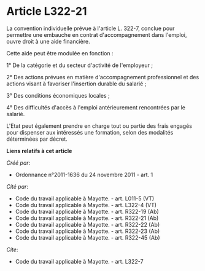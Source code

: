 # Article L322-21

La convention individuelle prévue à l'article L. 322-7, conclue pour permettre une embauche en contrat d'accompagnement dans
l'emploi, ouvre droit à une aide financière. 

Cette aide peut être modulée en fonction : 

1° De la catégorie et du secteur d'activité de l'employeur ; 

2° Des actions prévues en matière d'accompagnement professionnel et des actions visant à favoriser l'insertion durable du
salarié ; 

3° Des conditions économiques locales ; 

4° Des difficultés d'accès à l'emploi antérieurement rencontrées par le salarié. 

L'Etat peut également prendre en charge tout ou partie des frais engagés pour dispenser aux intéressés une formation, selon
des modalités déterminées par décret.

**Liens relatifs à cet article**

_Créé par_:

  - Ordonnance n°2011-1636 du 24 novembre 2011 - art. 1

_Cité par_:

  - Code du travail applicable à Mayotte. - art. L011-5 (VT)
  - Code du travail applicable à Mayotte. - art. L322-4 (VT)
  - Code du travail applicable à Mayotte. - art. R322-19 (Ab)
  - Code du travail applicable à Mayotte. - art. R322-21 (Ab)
  - Code du travail applicable à Mayotte. - art. R322-22 (Ab)
  - Code du travail applicable à Mayotte. - art. R322-23 (Ab)
  - Code du travail applicable à Mayotte. - art. R322-45 (Ab)

_Cite_:

  - Code du travail applicable à Mayotte. - art. L322-7
